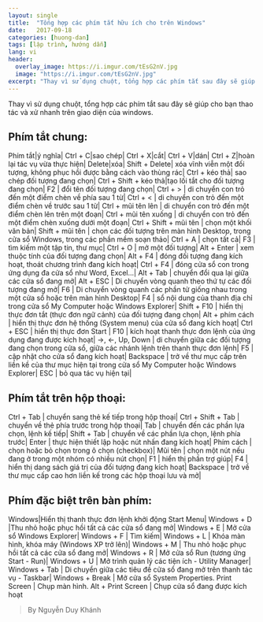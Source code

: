 ```yaml
---
layout: single
title:  "Tổng hợp các phím tắt hữu ích cho trên Windows"
date:   2017-09-18
categories: [huong-dan]
tags: [lập trình, hướng dẫn]
lang: vi
header:
  overlay_image: https://i.imgur.com/tEsG2nV.jpg
  image: "https://i.imgur.com/tEsG2nV.jpg"
excerpt: "Thay vì sử dụng chuột, tổng hợp các phím tắt sau đây sẽ giúp cho bạn thao tác và xử nhanh trên giao diện của windows"
---
```


Thay vì sử dụng chuột, tổng hợp các phím tắt sau đây sẽ giúp cho bạn thao tác và xử nhanh trên giao diện của windows.

## Phím tắt chung:

Phím tắt|ý nghĩa|
Ctrl + C|sao chép|
Ctrl + X|cắt| 
Ctrl + V|dán|
Ctrl + Z|hoàn lại tác vụ vừa thực hiện|
Delete|xóa|
Shift + Delete| xóa vĩnh viễn một đối tượng, không phục hồi được bằng cách vào thùng rác| 
Ctrl + kéo thả| sao chép đối tượng đang chọn|
Ctrl + Shift + kéo thả|tạo lối tắt cho đối tượng đang chọn|
F2 | đổi tên đối tượng đang chọn|
Ctrl + > | di chuyển con trỏ đến một điểm chèn về phía sau 1 từ|
Ctrl + < | di chuyển con trỏ đến một điểm chèn về trước sau 1 từ|
Ctrl + mũi tên lên | di chuyển con trỏ đến một điểm chèn lên trên một đoạn| 
Ctrl + mũi tên xuống | di chuyển con trỏ đến một điểm chèn xuống dưới một đoạn|
Ctrl + Shift + mũi tên | chọn một khối văn bản| 
Shift + mũi tên | chọn các đối tượng trên màn hình Desktop, trong cửa sổ Windows, trong các phần mềm soạn thảo| 
Ctrl + A | chọn tất cả|
F3 | tìm kiếm một tập tin, thư mục|
Ctrl + O | mở một đối tượng|
Alt + Enter | xem thuộc tính của đối tượng đang chọn|
Alt + F4 | đóng đối tượng đang kích hoạt, thoát chương trình đang kích hoạt|
Ctrl + F4 | đóng cửa sổ  con trong ứng dụng đa cửa sổ như Word, Excel...|
Alt + Tab | chuyển đổi qua lại giữa các cửa sổ đang mở|
Alt + ESC | Di chuyển vòng quanh theo thứ tự các đối tượng đang mở|
F6 | Di chuyển vòng quanh các phần tử giống nhau trong một cửa sổ hoặc trên màn hình Desktop| 
F4 | sổ nội dung của thanh địa chỉ trong cửa sổ My Computer hoặc Windows Explorer|
Shift + F10 | hiển thị thực đơn tắt (thực đơn ngữ cảnh) của đối tượng đang chọn|
Alt + phím cách | hiển thị thực đơn hệ thống (System menu) của cửa sổ đang kích hoạt|
Ctrl + ESC | hiển thị thực đơn Start |
F10 | kích hoạt thanh thực đơn lệnh của ứng dụng đang được kích hoạt|
->, <-, Up, Down | di chuyển giữa các đối tượng đang chọn trong cửa sổ, giữa các nhánh lệnh trên thanh thực đơn lệnh| 
F5 | cập nhật cho cửa sổ đang kích hoạt|
Backspace | trở về thư mục cấp trên liền kề của thư mục hiện tại trong cửa sổ My Computer hoặc Windows Explorer| 
ESC | bỏ qua tác vụ hiện tại|

## Phím tắt trên hộp thoại:

Ctrl + Tab | chuyển sang thẻ kế tiếp trong hộp thoại|
Ctrl + Shift + Tab | chuyển về thẻ phía trước trong hộp thoại|
Tab | chuyển đến các phần lựa chọn, lệnh kế tiếp|
Shift + Tab | chuyển về các phần lựa chọn, lệnh phía trước|
Enter | thực hiện thiết lập hoặc nút nhấn đang kích hoạt|
Phím cách | chọn hoặc bỏ chọn trong ô chọn (checkbox)|
Mũi tên | chọn một nút nếu đang ở trong một nhóm có nhiều nút chọn|
F1 | hiển thị phần trợ giúp|
F4 | hiển thị dang sách giá trị của đối tượng đang kích hoạt|
Backspace | trở về thư mục cấp cao hơn liền kế trong các hộp thoại lưu và mở|

## Phím đặc biệt trên bàn phím:

Windows|Hiển thị thanh thực đơn lệnh khởi động Start Menu| 
Windows + D |Thu nhỏ hoặc phục hồi tất cả các cửa sổ đang mở|
Windows + E |  Mở cửa sổ Windows Explorer|
Windows + F |  Tìm kiếm|
Windows + L |  Khóa màn hình, khóa máy (Windows XP trở lên)|
Windows + M | Thu nhỏ hoặc phục hồi tất cả các cửa sổ đang mở| 
Windows + R |  Mở cửa sổ Run (tương ứng Start - Run)|
Windows + U |  Mở trình quản lý các tiện ích - Utility Manager| 
Windows + Tab | Di chuyển giữa các tiêu đề cửa sổ đang mở trên thanh tác vụ - Taskbar|
Windows + Break |  Mở cửa sổ System Properties. 
Print Screen |  Chụp màn hình. 
Alt + Print Screen  | Chụp cửa sổ đang được kích hoạt 

>By Nguyễn Duy Khánh